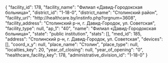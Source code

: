 {
    "facility_id": 178,
    "facility_name": "Филиал «Давид-Городокская больница»",
    "district_id": "1-18-0",
    "district_name": "Столинский район",
    "facility_url": "http:\/\/healthcare.by\/instinfo.php?orgnum=3608",
    "facility_address": "Столинский р-н, г. Давид-Городок, ул. Советская",
    "facility_type": null,
    "ap_1": "40",
    "name": "Филиал «Давид-Городокская больница»",
    "state": "public institution",
    "stats": [],
    "med_id": 185,
    "address": "Столинский р-н, г. Давид-Городок, ул. Советская",
    "devices": [],
    "coord_x_y": null,
    "place_name": "Столин",
    "place_type": null,
    "localties_key": 20,
    "year_of_closing": null,
    "year_of_opening": "0",
    "healthcare_facility_key": 178,
    "administrative_division_id": "1-18-0"
}